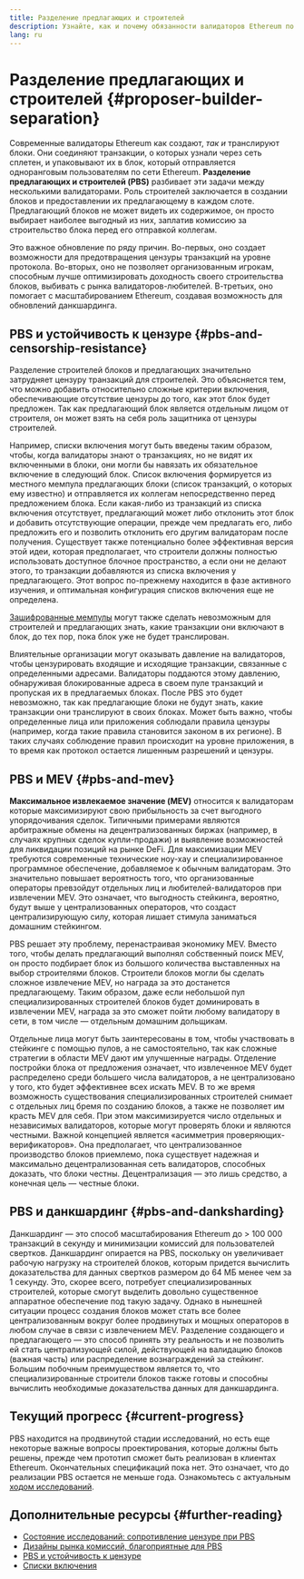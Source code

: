 ```yaml
---
title: Разделение предлагающих и строителей
description: Узнайте, как и почему обязанности валидаторов Ethereum по строительству и трансляции блоков будут разделены.
lang: ru
---
```


# Разделение предлагающих и строителей {#proposer-builder-separation}

Современные валидаторы Ethereum как создают, _так и_ транслируют блоки. Они соединяют транзакции, о которых узнали через сеть сплетен, и упаковывают их в блок, который отправляется одноранговым пользователям по сети Ethereum. **Разделение предлагающих и строителей (PBS)** разбивает эти задачи между несколькими валидаторами. Роль строителей заключается в создании блоков и предоставлении их предлагающему в каждом слоте. Предлагающий блоков не может видеть их содержимое, он просто выбирает наиболее выгодный из них, заплатив комиссию за строительство блока перед его отправкой коллегам.

Это важное обновление по ряду причин. Во-первых, оно создает возможности для предотвращения цензуры транзакций на уровне протокола. Во-вторых, оно не позволяет организованным игрокам, способным лучше оптимизировать доходность своего строительства блоков, выбивать с рынка валидаторов-любителей. В-третьих, оно помогает с масштабированием Ethereum, создавая возможность для обновлений данкшардинга.

## PBS и устойчивость к цензуре {#pbs-and-censorship-resistance}

Разделение строителей блоков и предлагающих значительно затрудняет цензуру транзакций для строителей. Это объясняется тем, что можно добавить относительно сложные критерии включения, обеспечивающие отсутствие цензуры до того, как этот блок будет предложен. Так как предлагающий блок является отдельным лицом от строителя, он может взять на себя роль защитника от цензуры строителей.

Например, списки включения могут быть введены таким образом, чтобы, когда валидаторы знают о транзакциях, но не видят их включенными в блоки, они могли бы навязать их обязательное включение в следующий блок. Список включения формируется из местного мемпула предлагающих блоки (список транзакций, о которых ему известно) и отправляется их коллегам непосредственно перед предложением блока. Если какая-либо из транзакций из списка включения отсутствует, предлагающий может либо отклонить этот блок и добавить отсутствующие операции, прежде чем предлагать его, либо предложить его и позволить отклонить его другим валидаторам после получения. Существует также потенциально более эффективная версия этой идеи, которая предполагает, что строители должны полностью использовать доступное блочное пространство, а если они не делают этого, то транзакции добавляются из списка включения у предлагающего. Этот вопрос по-прежнему находится в фазе активного изучения, и оптимальная конфигурация списков включения еще не определена.

[Зашифрованные мемпулы](https://www.youtube.com/watch?v=fHDjgFcha0M&list=PLpktWkixc1gUqkyc1-iE6TT0RWQTBJELe&index=3) могут также сделать невозможным для строителей и предлагающих знать, какие транзакции они включают в блок, до тех пор, пока блок уже не будет транслирован.

<ExpandableCard title="От каких видов цензуры избавляет PBS?" eventCategory="/roadmap/pbs" eventName="clicked what kinds of censorship does PBS solve?">

Влиятельные организации могут оказывать давление на валидаторов, чтобы цензурировать входящие и исходящие транзакции, связанные с определенными адресами. Валидаторы поддаются этому давлению, обнаруживая блокированные адреса в своем пуле транзакций и пропуская их в предлагаемых блоках. После PBS это будет невозможно, так как предлагающие блоки не будут знать, какие транзакции они транслируют в своих блоках. Может быть важно, чтобы определенные лица или приложения соблюдали правила цензуры (например, когда такие правила становится законом в их регионе). В таких случаях соблюдение правил происходит на уровне приложения, в то время как протокол остается лишенным разрешений и цензуры.

</ExpandableCard>

## PBS и MEV {#pbs-and-mev}

**Максимальное извлекаемое значение (MEV)** относится к валидаторам которые максимизируют свою прибыльность за счет выгодного упорядочивания сделок. Типичными примерами являются арбитражные обмены на децентрализованных биржах (например, в случаях крупных сделок купли-продажи) и выявление возможностей для ликвидации позиций на рынке DeFi. Для максимизации MEV требуются современные технические ноу-хау и специализированное программное обеспечение, добавляемое к обычным валидаторам. Это значительно повышает вероятность того, что организованные операторы превзойдут отдельных лиц и любителей-валидаторов при извлечении MEV. Это означает, что выгодность стейкинга, вероятно, будут выше у централизованных операторов, что создаст централизирующую силу, которая лишает стимула заниматься домашним стейкингом.

PBS решает эту проблему, перенастраивая экономику MEV. Вместо того, чтобы делать предлагающий выполнял собственный поиск MEV, он просто подбирает блок из большого количества выставленных на выбор строителями блоков. Строители блоков могли бы сделать сложное извлечение MEV, но награда за это достанется предлагающему. Таким образом, даже если небольшой пул специализированных строителей блоков будет доминировать в извлечении MEV, награда за это сможет пойти любому валидатору в сети, в том числе — отдельным домашним дольщикам.

<ExpandableCard title="Почему в централизации строительства блоков нет большой проблемы?" eventCategory="/roadmap/pbs" eventName="clicked why is it OK to centralize block building?">

Отдельные лица могут быть заинтересованы в том, чтобы участвовать в стейкинге с помощью пулов, а не самостоятельно, так как сложные стратегии в области MEV дают им улучшенные награды. Отделение постройки блока от предложения означает, что извлеченное MEV будет распределено среди большего числа валидаторов, а не централизовано у того, кто будет эффективнее всех искать MEV. В то же время возможность существования специализированных строителей снимает с отдельных лиц бремя по созданию блоков, а также не позволяет им красть MEV для себя. При этом максимизируется число отдельных и независимых валидаторов, которые могут проверять блоки и являются честными. Важной концепцией является «асимметрия проверяющих-верификаторов». Она предполагает, что централизованное производство блоков приемлемо, пока существует надежная и максимально децентрализованная сеть валидаторов, способных доказать, что блоки честны. Децентрализация — это лишь средство, а конечная цель — честные блоки.
</ExpandableCard>

## PBS и данкшардинг {#pbs-and-danksharding}

Данкшардинг — это способ масштабирования Ethereum до > 100 000 транзакций в секунду и минимизации комиссий для пользователей свертков. Данкшардинг опирается на PBS, поскольку он увеличивает рабочую нагрузку на строителей блоков, которым придется вычислить доказательства для данных свертков размером до 64 МБ менее чем за 1 секунду. Это, скорее всего, потребует специализированных строителей, которые смогут выделить довольно существенное аппаратное обеспечение под такую задачу. Однако в нынешней ситуации процесс создания блоков может стать все более централизованным вокруг более продвинутых и мощных операторов в любом случае в связи с извлечением MEV. Разделение создающего и предлагающего — это способ принять эту реальность и не позволить ей стать централизующей силой, действующей на валидацию блоков (важная часть) или распределение вознаграждений за стейкинг. Большим побочным преимуществом является то, что специализированные строители блоков также готовы и способны вычислить необходимые доказательства данных для данкшардинга.

## Текущий прогресс {#current-progress}

PBS находится на продвинутой стадии исследований, но есть еще некоторые важные вопросы проектирования, которые должны быть решены, прежде чем прототип сможет быть реализован в клиентах Ethereum. Окончательных спецификаций пока нет. Это означает, что до реализации PBS остается не меньше года. Ознакомьтесь с актуальным [ходом исследований](https://notes.ethereum.org/@vbuterin/pbs_censorship_resistance).

## Дополнительные ресурсы {#further-reading}

- [Состояние исследований: сопротивление цензуре при PBS](https://notes.ethereum.org/@vbuterin/pbs_censorship_resistance)
- [Дизайны рынка комиссий, благоприятные для PBS](https://ethresear.ch/t/proposer-block-builder-separation-friendly-fee-market-designs/9725)
- [PBS и устойчивость к цензуре](https://notes.ethereum.org/@fradamt/H1TsYRfJc#Secondary-auctions)
- [Списки включения](https://notes.ethereum.org/@fradamt/H1ZqdtrBF)
